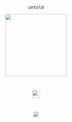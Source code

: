      

<p align="center">
  <br>
  <samp>
    untold
 </p>
 
<p align="center">
   <img src="https://media3.giphy.com/media/vMSXa7KFGx49aeeXhe/200.gif" width="200">

  
</p>

<br/>

<p align="center">
     <img src="https://icon-library.com/images/romance-icon/romance-icon-16.jpg" onclick = " window.open('https://discord.gg/matching', '_blank')" height="25">
     
 </p>
 
 <br/>
  
<p align="center"><img align="center" src="https://github-readme-stats.vercel.app/api/top-langs/?username=enforcd&theme=dark&layout=compact" /> <br />



<br />
